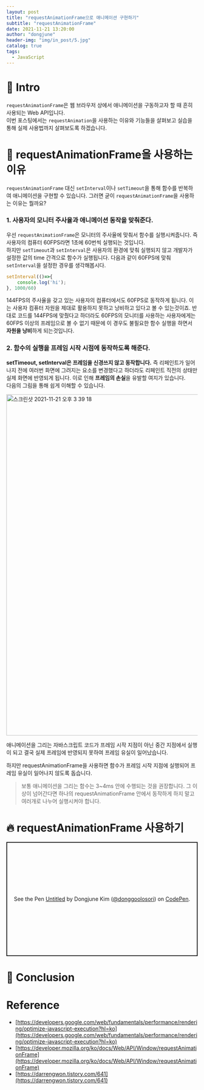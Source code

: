 ```yaml
---
layout: post
title: "requestAnimationFrame으로 애니메이션 구현하기" 
subtitle: "requestAnimationFrame"
date: 2021-11-21 13:20:00
author: "dongjune"
header-img: "img/in_post/5.jpg"
catalog: true
tags:
  - JavaScript 
---
```


# 🛫 Intro
`requestAnimationFrame`은 웹 브라우저 상에서 애니메이션을 구동하고자 할 때 흔히 사용되는 Web API입니다.  
이번 포스팅에서는 `requestAnimation`을 사용하는 이유와 기능들을 살펴보고 실습을 통해 실제 사용법까지 살펴보도록 하겠습니다.  
# 🤔 requestAnimationFrame을 사용하는 이유
`requestAnimationFrame` 대신 `setInterval`이나 `setTimeout`을 통해 함수를 반복하여 애니메이션을 구현할 수 있습니다. 그러면 굳이 `requestAnimationFrame`을 사용하는 이유는 뭘까요?  
### 1. 사용자의 모니터 주사율과 애니메이션 동작을 맞춰준다.
우선 `requestAnimationFrame`은 모니터의 주사율에 맞춰서 함수를 실행시켜줍니다. 즉 사용자의 컴퓨터 60FPS라면 1초에 60번씩 실행되는 것입니다.  
하지만 `setTimeout`과 `setInterval`은 사용자의 환경에 맞춰 실행되지 않고 개발자가 설정한 값의 time 간격으로 함수가 실행됩니다. 다음과 같이 60FPS에 맞춰 `setInterval`을 설정한 경우를 생각해봅시다.
```js
setInterval(()=>{
    console.log('hi');
}, 1000/60)
```
144FPS의 주사율을 갖고 있는 사용자의 컴퓨터에서도 60FPS로 동작하게 됩니다. 이는 사용자 컴퓨터 자원을 제대로 활용하지 못하고 낭비하고 있다고 볼 수 있는것이죠. 반대로 코드를 144FPS에 맞췄다고 하더라도 60FPS의 모니터를 사용하는 사용자에게는 60FPS 이상의 프레임으로 볼 수 없기 때문에 이 경우도 불필요한 함수 실행을 하면서 **자원을 낭비**하게 되는것입니다.
### 2. 함수의 실행을 프레임 시작 시점에 동작하도록 해준다.
**setTimeout, setInterval은 프레임을 신경쓰지 않고 동작합니다.** 즉 리페인트가 일어나지 전에 여러번 화면에 그려지는 요소를 변경했다고 하더라도 리페인트 직전의 상태만 실제 화면에 반영되게 됩니다. 이로 인해 **프레임의 손실**을 유발할 여지가 있습니다.  
다음의 그림을 통해 쉽게 이해할 수 있습니다.  

<img width="897" alt="스크린샷 2021-11-21 오후 3 39 18" src="https://user-images.githubusercontent.com/53213397/142752445-7d44dbf3-9524-4a33-a635-0bbd3162e7ed.png">

애니메이션을 그리는 자바스크립트 코드가 프레임 시작 지점이 아닌 중간 지점에서 실행이 되고 결국 실제 프레임에 반영되지 못하여 프레임 유실이 일어났습니다.  
  
하지만 requestAnimationFrame을 사용하면 함수가 프레임 시작 지점에 실행되어 프레임 유실이 일어나지 않도록 돕습니다. 
> 보통 애니메이션을 그리는 함수는 3~4ms 안에 수행되는 것을 권장합니다. 그 이상이 넘어간다면 하나의 requestAnimationFrame 안에서 동작하게 하지 말고 여러개로 나누어 실행시켜야 합니다.
  
# 🔥 requestAnimationFrame 사용하기
<p class="codepen" data-height="300" data-default-tab="html,result" data-slug-hash="XWaQXMJ" data-user="donggoolosori" style="height: 300px; box-sizing: border-box; display: flex; align-items: center; justify-content: center; border: 2px solid; margin: 1em 0; padding: 1em;">
  <span>See the Pen <a href="https://codepen.io/donggoolosori/pen/XWaQXMJ">
  Untitled</a> by Dongjune Kim (<a href="https://codepen.io/donggoolosori">@donggoolosori</a>)
  on <a href="https://codepen.io">CodePen</a>.</span>
</p>
<script async src="https://cpwebassets.codepen.io/assets/embed/ei.js"></script>





# 🚀 Conclusion
# Reference
- [https://developers.google.com/web/fundamentals/performance/rendering/optimize-javascript-execution?hl=ko](https://developers.google.com/web/fundamentals/performance/rendering/optimize-javascript-execution?hl=ko)
- [https://developer.mozilla.org/ko/docs/Web/API/Window/requestAnimationFrame](https://developer.mozilla.org/ko/docs/Web/API/Window/requestAnimationFrame)
- [https://darrengwon.tistory.com/641](https://darrengwon.tistory.com/641)